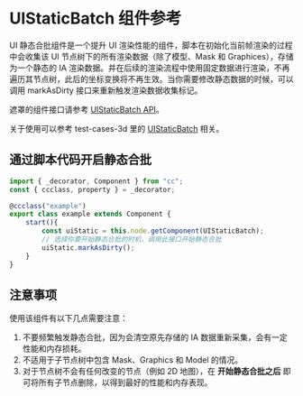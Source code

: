 # UIStaticBatch 组件参考

UI 静态合批组件是一个提升 UI 渲染性能的组件，脚本在初始化当前帧渲染的过程中会收集该 UI 节点树下的所有渲染数据（除了模型、Mask 和 Graphices），存储为一个静态的 IA 渲染数据。并在后续的渲染流程中使用固定数据进行渲染，不再遍历其节点树，此后的坐标变换将不再生效。当你需要修改静态数据的时候，可以调用 markAsDirty 接口来重新触发渲染数据收集标记。

遮罩的组件接口请参考 [UIStaticBatch API](../../../api/zh/classes/ui.uistaticbatch.html)。

关于使用可以参考 test-cases-3d 里的 [UIStaticBatch](https://github.com/cocos-creator/test-cases-3d/tree/master/assets/cases/ui/19.static-ui) 相关。

## 通过脚本代码开启静态合批

```ts
import { _decorator, Component } from "cc";
const { ccclass, property } = _decorator;

@ccclass("example")
export class example extends Component {
    start(){
        const uiStatic = this.node.getComponent(UIStaticBatch);
        // 选择你要开始静态合批的时机，调用此接口开始静态合批
        uiStatic.markAsDirty();
    }
}
```

## 注意事项

使用该组件有以下几点需要注意：

1. 不要频繁触发静态合批，因为会清空原先存储的 IA 数据重新采集，会有一定性能和内存损耗。
2. 不适用于子节点树中包含 Mask、Graphics 和 Model 的情况。
3. 对于节点树不会有任何改变的节点（例如 2D 地图），在 **开始静态合批之后** 即可将所有子节点删除，以得到最好的性能和内存表现。
